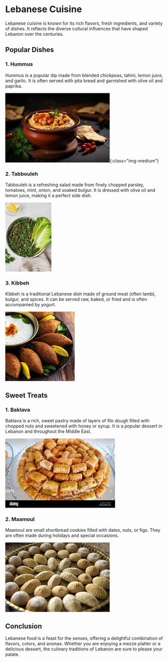 <head>
    <link rel="stylesheet" href="style.css">
</head>

# Lebanese Cuisine

Lebanese cuisine is known for its rich flavors, fresh ingredients, and variety of dishes. It reflects the diverse cultural influences that have shaped Lebanon over the centuries.

## Popular Dishes

### 1. Hummus

Hummus is a popular dip made from blended chickpeas, tahini, lemon juice, and garlic. It is often served with pita bread and garnished with olive oil and paprika.

![Hummus](https://github.com/Mary-create24/escapade-libanaise/raw/main/images/hummus.jpg){:class="img-medium"}

### 2. Tabbouleh

Tabbouleh is a refreshing salad made from finely chopped parsley, tomatoes, mint, onion, and soaked bulgur. It is dressed with olive oil and lemon juice, making it a perfect side dish.

![Tabbouleh](https://github.com/Mary-create24/escapade-libanaise/raw/main/images/tabouleh.jpg)

### 3. Kibbeh

Kibbeh is a traditional Lebanese dish made of ground meat (often lamb), bulgur, and spices. It can be served raw, baked, or fried and is often accompanied by yogurt.

![Kibbeh](https://github.com/Mary-create24/escapade-libanaise/raw/main/images/kibbeh.jpg)

## Sweet Treats

### 1. Baklava

Baklava is a rich, sweet pastry made of layers of filo dough filled with chopped nuts and sweetened with honey or syrup. It is a popular dessert in Lebanon and throughout the Middle East.

![Baklava](https://github.com/Mary-create24/escapade-libanaise/raw/main/images/baklawa.jpg)

### 2. Maamoul

Maamoul are small shortbread cookies filled with dates, nuts, or figs. They are often made during holidays and special occasions.

![Maamoul](https://github.com/Mary-create24/escapade-libanaise/raw/main/images/maamoul.jpg)

## Conclusion

Lebanese food is a feast for the senses, offering a delightful combination of flavors, colors, and aromas. Whether you are enjoying a mezze platter or a delicious dessert, the culinary traditions of Lebanon are sure to please your palate.


